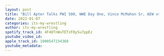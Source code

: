 ```yaml
---
layout: post
title: "Bill Apter Talks PWI 500, WWE Day One, Vince McMahon Sr, AEW vs WWE & More"
date: 2022-01-07
categories: its-my-wrestling
author: its-my-wrestling
spotify_track_id: 4F4QTnWuTETzF8ySu7ppEz
youtube_video_id: 
apple_track_id: 1000547234368
youtube_metadata: 
---
```

